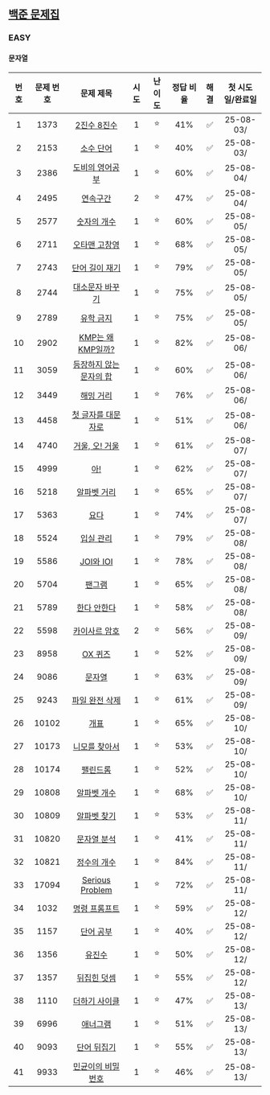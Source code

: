 ## [백준 문제집](https://www.acmicpc.net/workbook/by/soo7652)

### EASY
#### 문자열
| 번호 | 문제 번호 |                          문제 제목                           | 시도 | 난이도 | 정답 비율 | 해결 | 첫 시도일/완료일 |
|:--:|:-----:|:--------------------------------------------------------:|:--:|:---:|:-----:|:--:|:---------:|
| 1  | 1373  |     [2진수 8진수](https://www.acmicpc.net/problem/1373)      | 1  |  ⭐  |  41%  | ✅  | 25-08-03/ |
| 2  | 2153  |      [소수 단어](https://www.acmicpc.net/problem/2153)       | 1  |  ⭐  |  40%  | ✅  | 25-08-03/ |
| 3  | 2386  |     [도비의 영어공부](https://www.acmicpc.net/problem/2386)     | 1  |  ⭐  |  60%  | ✅  | 25-08-04/ |
| 4  | 2495  |       [연속구간](https://www.acmicpc.net/problem/2495)       | 2  |  ⭐  |  47%  | ✅  | 25-08-04/ |
| 5  | 2577  |      [숫자의 개수](https://www.acmicpc.net/problem/2577)      | 1  |  ⭐  |  60%  | ✅  | 25-08-05/ |
| 6  | 2711  |     [오타맨 고창영](https://www.acmicpc.net/problem/2711)      | 1  |  ⭐  |  68%  | ✅  | 25-08-05/ |
| 7  | 2743  |     [단어 길이 재기](https://www.acmicpc.net/problem/2743)     | 1  |  ⭐  |  79%  | ✅  | 25-08-05/ |
| 8  | 2744  |     [대소문자 바꾸기](https://www.acmicpc.net/problem/2744)     | 1  |  ⭐  |  75%  | ✅  | 25-08-05/ |
| 9  | 2789  |      [유학 금지](https://www.acmicpc.net/problem/2789)       | 1  |  ⭐  |  75%  | ✅  | 25-08-05/ |
| 10 | 2902  |  [KMP는 왜 KMP일까?](https://www.acmicpc.net/problem/2902)   | 1  |  ⭐  |  82%  | ✅  | 25-08-06/ |
| 11 | 3059  |  [등장하지 않는 문자의 합](https://www.acmicpc.net/problem/3059)   | 1  |  ⭐  |  60%  | ✅  | 25-08-06/ |
| 12 | 3449  |      [해밍 거리](https://www.acmicpc.net/problem/3449)       | 1  |  ⭐  |  76%  | ✅  | 25-08-06/ |
| 13 | 4458  |    [첫 글자를 대문자로](https://www.acmicpc.net/problem/4458)    | 1  |  ⭐  |  51%  | ✅  | 25-08-06/ |
| 14 | 4740  |    [거울, 오! 거울](https://www.acmicpc.net/problem/4740)     | 1  |  ⭐  |  61%  | ✅  | 25-08-07/ |
| 15 | 4999  |        [아!](https://www.acmicpc.net/problem/4999)        | 1  |  ⭐  |  62%  | ✅  | 25-08-07/ |
| 16 | 5218  |      [알파벳 거리](https://www.acmicpc.net/problem/5218)      | 1  |  ⭐  |  65%  | ✅  | 25-08-07/ |
| 17 | 5363  |        [요다](https://www.acmicpc.net/problem/5363)        | 1  |  ⭐  |  74%  | ✅  | 25-08-07/ |
| 18 | 5524  |      [입실 관리](https://www.acmicpc.net/problem/5524)       | 1  |  ⭐  |  79%  | ✅  | 25-08-08/ |
| 19 | 5586  |     [JOI와 IOI](https://www.acmicpc.net/problem/5586)     | 1  |  ⭐  |  78%  | ✅  | 25-08-08/ |
| 20 | 5704  |       [팬그램](https://www.acmicpc.net/problem/5704)        | 1  |  ⭐  |  65%  | ✅  | 25-08-08/ |
| 21 | 5789  |      [한다 안한다](https://www.acmicpc.net/problem/5789)      | 1  |  ⭐  |  58%  | ✅  | 25-08-08/ |
| 22 | 5598  |     [카이사르 암호](https://www.acmicpc.net/problem/5598)      | 2  |  ⭐  |  56%  | ✅  | 25-08-09/ |
| 23 | 8958  |      [OX 퀴즈](https://www.acmicpc.net/problem/8958)       | 1  |  ⭐  |  52%  | ✅  | 25-08-09/ |
| 24 | 9086  |       [문자열](https://www.acmicpc.net/problem/9086)        | 1  |  ⭐  |  63%  | ✅  | 25-08-09/ |
| 25 | 9243  |     [파일 완전 삭제](https://www.acmicpc.net/problem/9243)     | 1  |  ⭐  |  61%  | ✅  | 25-08-09/ |
| 26 | 10102 |       [개표](https://www.acmicpc.net/problem/10102)        | 1  |  ⭐  |  65%  | ✅  | 25-08-10/ |
| 27 | 10173 |     [니모를 찾아서](https://www.acmicpc.net/problem/10173)     | 1  |  ⭐  |  53%  | ✅  | 25-08-10/ |
| 28 | 10174 |      [팰린드롬](https://www.acmicpc.net/problem/10174)       | 1  |  ⭐  |  52%  | ✅  | 25-08-10/ |
| 29 | 10808 |     [알파벳 개수](https://www.acmicpc.net/problem/10808)      | 1  |  ⭐  |  68%  | ✅  | 25-08-10/ |
| 30 | 10809 |     [알파벳 찾기](https://www.acmicpc.net/problem/10809)      | 1  |  ⭐  |  53%  | ✅  | 25-08-11/ |
| 31 | 10820 |     [문자열 분석](https://www.acmicpc.net/problem/10820)      | 1  |  ⭐  |  41%  | ✅  | 25-08-11/ |
| 32 | 10821 |     [정수의 개수](https://www.acmicpc.net/problem/10821)      | 1  |  ⭐  |  84%  | ✅  | 25-08-11/ |
| 33 | 17094 | [Serious Problem](https://www.acmicpc.net/problem/17094) | 1  |  ⭐  |  72%  | ✅  | 25-08-11/ |
| 34 | 1032  |     [명령 프롬프트](https://www.acmicpc.net/problem/1032)      | 1  |  ⭐  |  59%  | ✅  | 25-08-12/ |
| 35 | 1157  |      [단어 공부](https://www.acmicpc.net/problem/1157)       | 1  |  ⭐  |  40%  | ✅  | 25-08-12/ |
| 36 | 1356  |       [유진수](https://www.acmicpc.net/problem/1356)        | 1  |  ⭐  |  50%  | ✅  | 25-08-12/ |
| 37 | 1357  |      [뒤집힌 덧셈](https://www.acmicpc.net/problem/1357)      | 1  |  ⭐  |  55%  | ✅  | 25-08-12/ |
| 38 | 1110  |     [더하기 사이클](https://www.acmicpc.net/problem/1110)      | 1  |  ⭐  |  47%  | ✅  | 25-08-13/ |
| 39 | 6996  |       [애너그램](https://www.acmicpc.net/problem/6996)       | 1  |  ⭐  |  51%  | ✅  | 25-08-13/ |
| 40 | 9093  |      [단어 뒤집기](https://www.acmicpc.net/problem/9093)      | 1  |  ⭐  |  55%  | ✅  | 25-08-13/ |
| 41 | 9933  |    [민균이의 비밀번호](https://www.acmicpc.net/problem/9933)     | 1  |  ⭐  |  46%  | ✅  | 25-08-13/ |